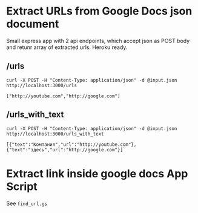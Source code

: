 # Extract URLs from Google Docs json document

Small express app with 2 api endpoints, which accept json as POST body and retunr array of extracted urls.
Heroku ready.

## /urls
```
curl -X POST -H "Content-Type: application/json" -d @input.json http://localhost:3000/urls

["http://youtube.com","http://google.com"]
```
## /urls_with_text
```
curl -X POST -H "Content-Type: application/json" -d @input.json http://localhost:3000/urls_with_text

[{"text":"Компания","url":"http://youtube.com"},{"text":"здесь","url":"http://google.com"}]`
```

# Extract link inside google docs App Script

See `find_url.gs`
